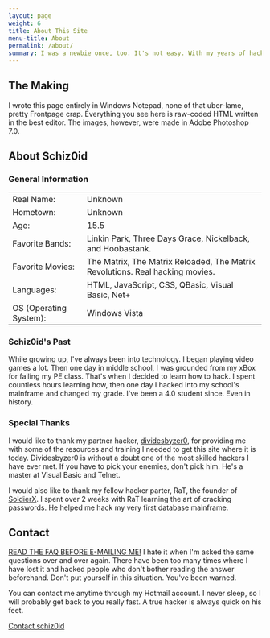 ```yaml
---
layout: page
weight: 6
title: About This Site
menu-title: About
permalink: /about/
summary: I was a newbie once, too. It's not easy. With my years of hacking experience, I simply wanted to create a friendly resource which would allow intermediate programmers (ones who know HTML) to learn how to hack. Years of work and research are compiled into this one resource, and I'm proud of that.
---
```

## The Making ##
I wrote this page entirely in Windows Notepad, none of that uber-lame, pretty Frontpage crap. Everything you see here is raw-coded HTML written in the best editor. The images, however, were made in Adobe Photoshop 7.0.

## About Schiz0id ##

### General Information ###

<table>
  <tr>
    <td>Real Name:</td>
    <td>Unknown</td>
  </tr>
  <tr>
    <td>Hometown:</td>
    <td>Unknown</td>
  </tr>
  <tr>
    <td>Age:</td>
    <td>15.5</td>
  </tr>
  <tr>
    <td>Favorite Bands:</td>
    <td>Linkin Park, Three Days Grace, Nickelback, and Hoobastank.</td>
  </tr>
  <tr>
    <td>Favorite Movies:</td>
    <td>The Matrix, The Matrix Reloaded, The Matrix Revolutions. Real hacking movies.</td>
  </tr>
  <tr>
    <td>Languages:</td>
    <td>HTML, JavaScript, CSS, QBasic, Visual Basic, Net+</td>
  </tr>
  <tr>
    <td>OS (Operating System):</td>
    <td>Windows Vista</td>
  </tr>
  <tr>
  </tr>
</table>

### Schiz0id's Past ###
While growing up, I've always been into technology. I began playing video games a lot. Then one day in middle school, I was grounded from my xBox for failing my PE class. That's when I decided to learn how to hack. I spent countless hours learning how, then one day I hacked into my school's mainframe and changed my grade. I've been a 4.0 student since. Even in history.

### Special Thanks ###
I would like to thank my partner hacker, <a href="http://www.dividesbyzer0.com" target="_blank" title="dividesbyzer0">dividesbyzer0</a>, for providing me with some of the resources and training I needed to get this site where it is today. Dividesbyzer0 is without a doubt one of the most skilled hackers I have ever met. If you have to pick your enemies, don't pick him. He's a master at Visual Basic and Telnet.

I would also like to thank my fellow hacker parter, RaT, the founder of <a href="http://www.soldierx.com" target="_blank" title="SoldierX">SoldierX</a>. I spent over 2 weeks with RaT learning the art of cracking passwords. He helped me hack my very first database mainframe.

## Contact ##
<a href="/faq" title="Frequently Asked Questions">READ THE FAQ BEFORE E-MAILING ME!</a> I hate it when I'm asked the same questions over and over again. There have been too many times where I have lost it and hacked people who don't bother reading the answer beforehand. Don't put yourself in this situation. You've been warned.

You can contact me anytime through my Hotmail account. I never sleep, so I will probably get back to you really fast. A true hacker is always quick on his feet.

<a class="pure-button" href="/contact" title="Contact me">Contact schiz0id <i class="fa fa-caret-right"></i></a>
